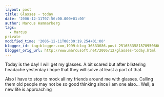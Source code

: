 ```yaml
---
layout: post
title: Glasses - today
date: '2006-12-11T07:56:00.000+01:00'
author: Marcus Hammarberg
tags:
  - Marcus
private
modified_time: '2006-12-11T08:39:19.254+01:00'
blogger_id: tag:blogger.com,1999:blog-36533086.post-2516533581870950660
blogger_orig_url: http://www.marcusoft.net/2006/12/glasses-today.html
---
```


Today is the day! I will get my glasses. A bit scared but after
blistering headache yesterday i hope that they will solve at least a
part of that.

Also I have to stop to mock all my friends around me with glasses.
Calling them old people may not be so good thinking since i am one
also... Well, a new life is approaching
